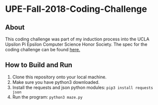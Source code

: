 # UPE-Fall-2018-Coding-Challenge

## About

This coding challenge was part of my induction process into the UCLA Upsilon Pi Epsilon Computer Science Honor Society.
The spec for the coding challenge can be found [here.](https://gist.github.com/austinguo550/381d5e30d825b90900ef60fa39a806f4)

## How to Build and Run

1. Clone this repository onto your local machine.
2. Make sure you have python3 downloaded.
3. Install the requests and json python modules: `pip3 install requests json`
4. Run the program: `python3 maze.py`
